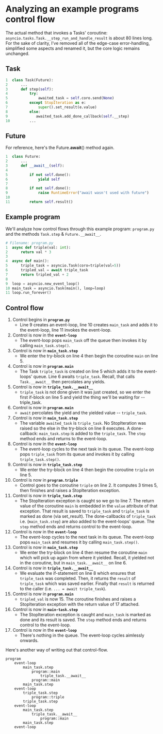 # Analyzing an example programs control flow

The actual method that invokes a Tasks' coroutine: `asyncio.tasks.Task.__step_run_and_handle_result` is about 80 lines long. For the sake of clarity, I've removed all of the edge-case error-handling, simplified some aspects and renamed it, but the core logic remains unchanged.

## Task

```python
1  class Task(Future):
2      ...
3      def step(self):
4          try:
5              awaited_task = self.coro.send(None)
6          except StopIteration as e:
7              super().set_result(e.value)
8          else:
9             awaited_task.add_done_callback(self.__step)
10         ...
```

## Future

For reference, here's the Future.__await__() method again.
```python
1  class Future:
2      ...    
3      def __await__(self):
4      
5          if not self.done():
6              yield self
7        
8          if not self.done():
9              raise RuntimeError("await wasn't used with future")
10        
11         return self.result()
```

## Example program 
We'll analyze how control flows through this example program: `program.py` and the methods `Task.step` & `Future.__await__`.

```python
# Filename: program.py
1  async def triple(val: int):
2      return val * 3
3
4  async def main():
5      triple_task = asyncio.Task(coro=triple(val=5))
6      tripled_val = await triple_task
7      return tripled_val + 2
8
9  loop = asyncio.new_event_loop()
10 main_task = asyncio.Task(main(), loop=loop)
11 loop.run_forever()
```

## Control flow
1. Control begins in **`program.py`** 
    * Line 9 creates an event-loop, line 10 creates `main_task` and adds it to the event-loop, line 11 invokes the event-loop. 
1. Control is now in the **`event-loop`**
    * The event-loop pops `main_task` off the queue then invokes it by calling `main_task.step()`. 
1. Control is now in **`main_task.step`**
    * We enter the try-block on line 4 then begin the coroutine `main` on line 5. 
1. Control is now in **`program.main`**
    * The Task `triple_task` is created on line 5 which adds it to the event-loops' queue. Line 6 awaits `triple_task`. Recall, that calls `Task.__await__` then percolates any yields.
1. Control is now in **`triple_task.__await__`**
    * `triple_task` is not done given it was just created, so we enter the first if-block on line 5 and yield the thing we'll
    be waiting for -- triple_task.
1. Control is now in **`program.main`**
    * `await` percolates the yield and the yielded value -- `triple_task`.
1. Control is now in **`main_task.step`**
    * The variable `awaited_task` is `triple_task`. No StopIteration was raised so the else in the try-block on line 8 executes. A done-callback: `main_task.step` is added to the `triple_task`. The `step` method ends and returns to the event-loop.
1. Control is now in the **`event-loop`**
    * The event-loop cycles to the next task in its queue. The event-loop pops `triple_task` from its queue and invokes it by calling `triple_task.step()`.
1. Control is now in **`triple_task.step`**
    * We enter the try-block on line 4 then begin the coroutine `triple` on line 5. 
1. Control is now in **`program.triple`**
    * Control goes to the coroutine `triple` on line 2. It computes 3 times 5, then finishes and raises a StopIteration exception.
1. Control is now in **`triple_task.step`**
    * The StopIteration exception is caught so we go to line 7. The return value of the coroutine `main` is embedded in the `value` attribute of that exception. That result is saved to `triple_task` and `triple_task` is marked as done (via set_result). The done-callbacks of `triple_task` i.e. (`main_task.step`) are also added to the event-loops' queue. The `step` method ends and returns control to the event-loop.
1. Control is now in the **`event-loop`**
    * The event-loop cycles to the next task in its queue. The event-loop pops `main_task` and resumes it by calling `main_task.step()`.
1. Control is now in **`main_task.step`**
    * We enter the try-block on line 4 then resume the coroutine `main` which will pick up again from where it yielded. Recall,
    it yielded not in the coroutine, but in `main_task.__await__` on line 6.
1. Control is now in **`triple_task.__await__`**
    * We evaluate the if-statement on line 8 which ensures that `triple_task` was completed. Then, it returns the `result` of `triple_task` which was saved earlier. Finally that `result`
    is returned to the caller (i.e. `... = await triple_task`).
1. Control is now in **`program.main`** 
    * `tripled_val` is now 15. The coroutine finishes and raises a StopIteration exception with the return value of 17 attached.
1. Control is now in **`main-task.step`** 
    * The StopIteration exception is caught and `main_task` is marked as done and its result is saved. The `step` method ends and returns control to the event-loop.
1. Control is now in the **`event-loop`** 
    * There's nothing in the queue. The event-loop cycles aimlessly onwards.

Here's another way of writing out that control-flow. 
```
program
    event-loop
        main_task.step
            program::main
                triple_task.__await__
            program::main
        main_task.step
    event-loop
        triple_task.step
            program::triple
        triple_task.step
    event-loop
        main_task.step
            triple_task.__await__
                program::main
        main_task.step
    event-loop
```